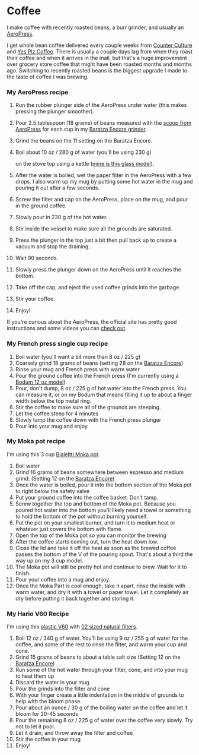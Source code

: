 # Coffee

I make coffee with recently roasted beans, a burr grinder, and usually an [AeroPress](https://www.amazon.com/AeroPress-Coffee-Espresso-Maker-Bitterness/dp/B0047BIWSK/ref=as_li_ss_tl?ie=UTF8&linkCode=ll1&tag=chrisltd-20&linkId=88cffaf4225567ad72181e8f5d5797e8&language=en_US).

I get whole bean coffee delivered every couple weeks from [Counter Culture](https://counterculturecoffee.com/) and [Yes Plz Coffee](https://www.yesplz.coffee/). There is usually a couple days lag from when they roast their coffee and when it arrives in the mail, but that's a huge improvement over grocery store coffee that might have been roasted months and months ago. Switching to recently roasted beans is the biggest upgrade I made to the taste of coffee I was brewing.

### My AeroPress recipe

1. Run the rubber plunger side of the AeroPress under water \(this makes pressing the plunger smoother\).
2. Pour 2.5 tablespoon \(18 grams\) of beans measured with the [scoop from AeroPress](https://aeropress.com/product/scoop/) for each cup in my [Baratza Encore grinder](https://www.amazon.com/Baratza-Encore-Conical-Coffee-Grinder/dp/B007F183LK/ref=as_li_ss_tl?ie=UTF8&linkCode=ll1&tag=chrisltd-20&linkId=506f78ac8127812a94bcf7c9032f63cd&language=en_US). 
3. Grind the beans on the 11 setting on the Baratza Encore.
4. Boil about 10 oz / 280 g of water \(you'll be using 230 g\)

    on the stove top using a kettle \([mine is this glass model](https://www.amazon.com/CAF%C3%89-BREW-COLLECTION-Stovetop-Whistling/dp/B013JM253U/ref=as_li_ss_tl?dchild=1&keywords=glass+kettle&qid=1591909317&sr=8-2&linkCode=ll1&tag=chrisltd-20&linkId=516c42e37ea40e28e72143dcce080c10&language=en_US)\).

5. After the water is boiled, wet the paper filter in the AeroPress with a few drops. I also warm up my mug by putting some hot water in the mug and pouring it out after a few seconds.
6. Screw the filter and cap on the AeroPress, place on the mug, and pour in the ground coffee.
7. Slowly pour in 230 g of the hot water.
8. Stir inside the vessel to make sure all the grounds are saturated.
9. Press the plunger in the top just a bit then pull back up to create a vacuum and stop the draining.
10. Wait 90 seconds.
11. Slowly press the plunger down on the AeroPress until it reaches the bottom.
12. Take off the cap, and eject the used coffee grinds into the garbage.
13. Stir your coffee.
14. Enjoy!

If you're curious about the AeroPress, the official site has pretty good instructions and some videos you can [check out](https://aeropress.com/use-it-now/getting-started/).

### My French press single cup recipe

1. Boil water \(you'll want a bit more than 8 oz / 225 g\)
2. Coarsely grind 18 grams of beans \(setting 28 on the [Baratza Encore](https://www.amazon.com/Baratza-Encore-Conical-Coffee-Grinder/dp/B007F183LK/ref=as_li_ss_tl?ie=UTF8&linkCode=ll1&tag=chrisltd-20&linkId=506f78ac8127812a94bcf7c9032f63cd&language=en_US)\)
3. Rinse your mug and French press with warm water
4. Pour the ground coffee into the French press \(I'm currently using a [Bodum 12 oz model](https://www.amazon.com/dp/B07HC22KQH/ref=as_li_ss_tl?th=1&linkCode=ll1&tag=chrisltd-20&linkId=293e67eae30293ca055e27cfe4905e7f&language=en_US)\)
5. Pour, don't dump, 8 oz / 225 g of hot water into the French press. You can measure it, or on my Bodum that means filling it up to about a finger width below the top metal ring.
6. Stir the coffee to make sure all of the grounds are steeping.
7. Let the coffee steep for 4 minutes
8. Slowly tamp the coffee down with the French press plunger
9. Pour into your mug and enjoy

### My Moka pot recipe

I'm using this 3 cup [Bialeltti Moka pot](https://www.amazon.com/Original-Bialetti-Moka-Express-Stovetop/dp/B0000CF3Q6/ref=as_li_ss_tl?_encoding=UTF8&pd_rd_i=B0000CF3Q6&pd_rd_r=824f42e9-fc1d-45bb-8488-93ea1e090787&pd_rd_w=AZjCe&pd_rd_wg=ZqKzL&pf_rd_p=7b36d496-f366-4631-94d3-61b87b52511b&pf_rd_r=Q5E29HG6XRSEX1AX4S9K&psc=1&refRID=Q5E29HG6XRSEX1AX4S9K&linkCode=ll1&tag=chrisltd-20&linkId=1a5a84cd47ea5008269747552da37b5d&language=en_US).

1. Boil water
2. Grind 16 grams of beans somewhere between espresso and medium grind. \(Setting 12 on the [Baratza Encore](https://www.amazon.com/Baratza-Encore-Conical-Coffee-Grinder/dp/B007F183LK/ref=as_li_ss_tl?ie=UTF8&linkCode=ll1&tag=chrisltd-20&linkId=506f78ac8127812a94bcf7c9032f63cd&language=en_US)\)
3. Once the water is boiled, pour it into the bottom section of the Moka pot to right below the safety valve
4. Put your ground coffee into the coffee basket. Don't tamp.
5. Screw together the top and bottom of the Moka pot. Because you poured hot water into the bottom you'll likely need a towel or something to hold the bottom of the pot without burning yourself.
6. Put the pot on your smallest burner, and turn it to medium heat or whatever just covers the bottom with flame.
7. Open the top of the Moka pot so you can monitor the brewing
8. After the coffee starts coming out, turn the heat down low. 
9. Close the lid and take it off the heat as soon as the brewed coffee passes the bottom of the V of the pouring spout. That's about a third the way up on my 3 cup model.
10. The Moka pot will still be pretty hot and continue to brew. Wait for it to finish. 
11. Pour your coffee into a mug and enjoy.
12. Once the Moka Part is cool enough, take it apart, rinse the inside with warm water, and dry it with a towel or paper towel. Let it completely air dry before putting it back together and storing it.

### My Hario V60 Recipe

I'm using this [plastic V60](https://www.amazon.com/Hario-Ceramic-Coffee-Dripper-White/dp/B000P4D5HG/ref=as_li_ss_tl?ie=UTF8&linkCode=ll1&tag=chrisltd-20&linkId=0b098d0724af6d2650b385f1b4b41f23&language=en_US) with [02 sized natural filters](https://www.amazon.com/Hario-V60-Coffee-Filters-Natural-Tabbed/dp/B001O0R46I/ref=as_li_ss_tl?_encoding=UTF8&pd_rd_i=B001O0R46I&pd_rd_r=a05fac9c-4e7e-4d61-9d8a-c2d373b2114e&pd_rd_w=XfRVQ&pd_rd_wg=ByWQR&pf_rd_p=ce6c479b-ef53-49a6-845b-bbbf35c28dd3&pf_rd_r=XMY3K5V2MJQHPMAADFXX&psc=1&refRID=XMY3K5V2MJQHPMAADFXX&linkCode=ll1&tag=chrisltd-20&linkId=ccbae1ce09974c5dfb481332ec634f89&language=en_US).

1. Boil 12 oz / 340 g of water. You’ll be using 9 oz / 255 g of water for the coffee, and some of the rest to rinse the filter, and warm your cup and cone.
2. Grind 15 grams of beans to about a table salt size \(Setting 12 on the [Baratza Encore](https://www.amazon.com/Baratza-Encore-Conical-Coffee-Grinder/dp/B007F183LK/ref=as_li_ss_tl?ie=UTF8&linkCode=ll1&tag=chrisltd-20&linkId=506f78ac8127812a94bcf7c9032f63cd&language=en_US)\)
3. Run some of the hot water through your filter, cone, and into your mug to heat them up
4. Discard the water in your mug
5. Pour the grinds into the filter and cone
6. With your finger create a little indentation in the middle of grounds to help with the bloom phase.
7. Pour about an ounce / 30 g of the boiling water on the coffee and let it bloom for 30-45 seconds
8. Pour the remaining 8 oz / 225 g of water over the coffee very slowly. Try not to let it pool.
9. Let it drain, and throw away the filter and coffee
10. Stir the coffee in your mug
11. Enjoy!


